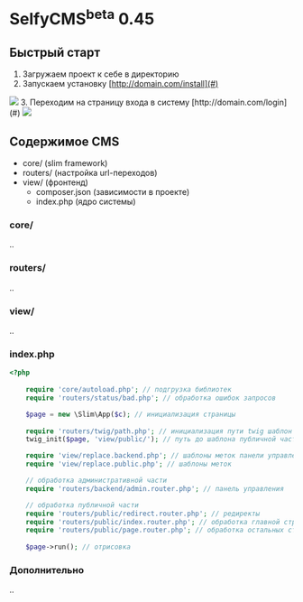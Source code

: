 SelfyCMS<sup>beta</sup> 0.45
=======

<!--SlimMVC is the easiest and flexible way to create your PHP application using a MVC pattern.
SlimMVC use the PHP microframework [Slim Framework](http://www.slimframework.com/) and use the best practices collected in the slim community.
-->

Быстрый старт
---------------
1. Загружаем проект к себе в директорию
2. Запускаем установку [http://domain.com/install](#)
<img src="https://habrastorage.org/files/681/09f/af3/68109faf322643f4b93a015bd17879cc.png"/>
3. Переходим на страницу входа в систему [http://domain.com/login](#)
<img src="https://habrastorage.org/files/9b4/cb6/f58/9b4cb6f582d3465f84655856aa74ed79.png"/>

Содержимое CMS
---------------
* core/ (slim framework)
* routers/ (настройка url-переходов)
* view/ (фронтенд)
	* composer.json (зависимости в проекте)
	* index.php (ядро системы)

### core/

..

### routers/

..

### view/

..

### index.php


```php
<?php
	
	require 'core/autoload.php'; // подгрузка библиотек
	require 'routers/status/bad.php'; // обработка ошибок запросов

	$page = new \Slim\App($c); // инициализация страницы
	
	require 'routers/twig/path.php'; // инициализация пути twig шаблон
	twig_init($page, 'view/public/'); // путь до шаблона публичной части

	require 'view/replace.backend.php'; // шаблоны меток панели управления
	require 'view/replace.public.php'; // шаблоны меток

	// обработка административной части
	require 'routers/backend/admin.router.php'; // панель управления	

	// обработка публичной части
	require 'routers/public/redirect.router.php'; // редиректы	
	require 'routers/public/index.router.php'; // обработка главной страницы
	require 'routers/public/page.router.php'; // обработка остальных страниц	
	
	$page->run(); // отрисовка
```

### Дополнительно

..